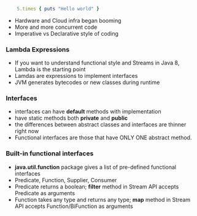 ``` ruby
    5.times { puts "Hello world" }
```

* Hardware and Cloud infra began booming
* More and more concurrent code
* Imperative vs Declarative style of coding

### Lambda Expressions

* If you want to understand functional style and Streams in Java 8, Lambda is the starting point
* Lamdas are expressions to implement interfaces 
* JVM generates bytecodes or new classes during runtime

### Interfaces

* interfaces can have __default__ methods with implementation
* have static methods both __private__ and __public__
* the differences between abstract classes and interfaces are thinner right now
* Functional interfaces are those that have ONLY ONE abstract method.


### Built-in functional interfaces

* __java.util.function__ package gives a list of pre-defined functional interfaces
* Predicate, Function, Supplier, Consumer
* Predicate returns a boolean; __filter__ method in Stream API accepts Predicate as arguments
* Function takes any type and returns any type; __map__ method in Stream API accepts Function/BiFunction as arguments

